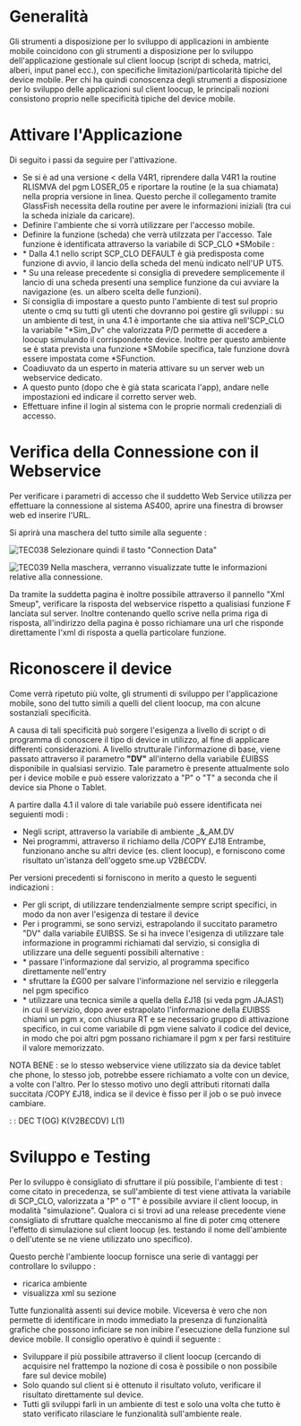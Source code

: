 # Generalità

Gli strumenti a disposizione per lo sviluppo di applicazioni in ambiente mobile  coincidono con gli strumenti a disposizione per lo sviluppo dell'applicazione gestionale sul client loocup (script di scheda, matrici, alberi, input panel ecc.), con specifiche limitazioni/particolarità tipiche del device mobile. Per chi ha quindi conoscenza degli strumenti a disposizione per lo sviluppo delle applicazioni sul client loocup, le principali nozioni consistono proprio nelle specificità tipiche del device mobile.

# Attivare l'Applicazione

Di seguito i passi da seguire per l'attivazione.

-  Se si è ad una versione < della V4R1, riprendere dalla V4R1 la routine RLISMVA del pgm LOSER_05 e riportare la routine (e la sua chiamata) nella propria versione in linea.
Questo perche il collegamento tramite GlassFish necessita della routine per avere le informazioni iniziali (tra cui la scheda iniziale da caricare).
-  Definire l'ambiente che si vorrà utilizzare per l'accesso mobile.
-  Definire la funzione (scheda) che verrà utilzzata per l'accesso. Tale funzione è identificata attraverso la variabile di SCP_CLO \*SMobile : 
- \* Dalla 4.1 nello script SCP_CLO DEFAULT è già predisposta come funzione di avvio, il lancio della scheda del menù indicato nell'UP UT5.
- \* Su una release precedente si consiglia di prevedere semplicemente il lancio di una scheda presenti una semplice funzione da cui avviare la navigazione (es. un albero scelta delle funzioni).
-  Si consiglia di impostare a questo punto l'ambiente di test sul proprio utente o cmq su tutti gli utenti che dovranno poi gestire gli sviluppi :  su un ambiente di test, in una 4.1 è importante che sia attiva nell'SCP_CLO la variabile "\*Sim_Dv" che valorizzata P/D permette di accedere a loocup simulando il corrispondente device. Inoltre per questo ambiente se è stata prevista una funzione \*SMobile specifica, tale funzione dovrà essere impostata come \*SFunction.
-  Coadiuvato da un esperto in materia attivare su un server web un webservice dedicato.
-  A questo punto (dopo che è già stata scaricata l'app), andare nelle impostazioni ed indicare il corretto server web.
-  Effettuare infine il login al sistema con le proprie normali credenziali di accesso.

# Verifica della Connessione con il Webservice

Per verificare i parametri di accesso che il suddetto Web Service utilizza per effettuare la connessione al sistema AS400, aprire una finestra di browser web ed inserire l'URL.

Si aprirà una maschera del tutto simile alla seguente : 

![TEC038](http://localhost:3000/immagini/MOBASE_03/TEC038.png)
Selezionare quindi il tasto "Connection Data"

![TEC039](http://localhost:3000/immagini/MOBASE_03/TEC039.png)
Nella maschera, verranno visualizzate tutte le informazioni relative alla connessione.

Da tramite la suddetta pagina è inoltre possibile attraverso il pannello "Xml Smeup", verificare la risposta del webservice rispetto a qualisiasi funzione F lanciata sul server.
Inoltre contenando quello scrive nella prima riga di risposta, all'indirizzo della pagina è posso richiamare una url che risponde direttamente l'xml di risposta a quella particolare funzione.

# Riconoscere il device

Come verrà ripetuto più volte, gli strumenti di sviluppo per l'applicazione mobile, sono del tutto simili a quelli del client loocup, ma con alcune sostanziali specificità.

A causa di tali specificità può sorgere l'esigenza a livello di script o di programma di conoscere il tipo di device in utilizzo, al fine di applicare differenti considerazioni. A livello strutturale l'informazione di base, viene passato attraverso il parametro **"DV"** all'interno della variabile £UIBSS disponibile in qualsiasi servizio. Tale parametro è presente attualmente solo per i device mobile e può essere valorizzato a "P" o "T" a seconda che il device sia Phone o Tablet.

A partire dalla 4.1 il valore di tale variabile può essere identificata nei seguienti modi : 
-  Negli script, attraverso la variabile di ambiente _&_AM.DV
-  Nei programmi, attraverso il richiamo della /COPY £J18
Entrambe, funzionano anche su altri device (es. client loocup), e forniscono come risultato un'istanza dell'oggeto sme.up V2B£CDV.

Per versioni precedenti si forniscono in merito a questo le seguenti indicazioni : 
-  Per gli script, di utilizzare tendenzialmente sempre script specifici, in modo da non aver l'esigenza di testare il device
-  Per i programmi, se sono servizi, estrapolando il succitato parametro "DV" dalla variabile £UIBSS. Se si ha invece l'esigenza di utilizzare tale informazione in programmi richiamati dal servizio, si consiglia di utilizzare una delle seguenti possibili alternative : 
- \* passare l'informazione dal servizio, al programma specifico direttamente nell'entry
- \* sfruttare la £G00 per salvare l'informazione nel servizio e rileggerla nel pgm specifico
- \* utilizzare una tecnica simile a quella della £J18 (si veda pgm JAJAS1) in cui il servizio, dopo aver estrapolato l'informazione della £UIBSS chiami un pgm x, con chiusura RT e se necessario gruppo di attivazione specifico, in cui come variabile di pgm viene salvato il codice del device, in modo che poi altri pgm possano richiamare il pgm x per farsi restituire il valore memorizzato.

NOTA BENE :  se lo stesso webservice viene utilizzato sia da device tablet che phone, lo stesso job, potrebbe essere richiamato a volte con un device, a volte con l'altro. Per lo stesso motivo uno degli attributi ritornati dalla succitata /COPY £J18, indica se il device è fisso per il job o se può invece cambiare.

 :  : DEC T(OG) K(V2B£CDV) L(1)

# Sviluppo e Testing

Per lo sviluppo è consigliato di sfruttare il più possibile, l'ambiente di test :  come citato in precedenza, se sull'ambiente di test viene attivata la variabile di SCP_CLO, valorizzata a "P" o "T" è possibile avviare il client loocup, in modalità "simulazione". Qualora ci si trovi ad una release precedente viene consigliato di sfruttare qualche meccanismo al fine di poter cmq ottenere l'effetto di simulazione sul client loocup (es. testando il nome dell'ambiente o dell'utente se ne viene utilizzato uno specifico).

Questo perchè l'ambiente loocup fornisce una serie di vantaggi per controllare lo sviluppo : 
-  ricarica ambiente
-  visualizza xml su sezione

Tutte funzionalità assenti sui device mobile. Viceversa è vero che non permette di identificare in modo immediato la presenza di funzionalità grafiche che possono inficiare se non inibire l'esecuzione della funzione sul device mobile. Il consiglio operativo è quindi il seguente : 
-  Sviluppare il più possibile attraverso il client loocup (cercando di acquisire nel frattempo la nozione di cosa è possibile o non possibile fare sul device mobile)
-  Solo quando sul client si è ottenuto il risultato voluto, verificare il risultato direttamente sul device.
-  Tutti gli sviluppi farli in un ambiente di test e solo una volta che tutto è stato verificato rilasciare le funzionalità sull'ambiente reale.

